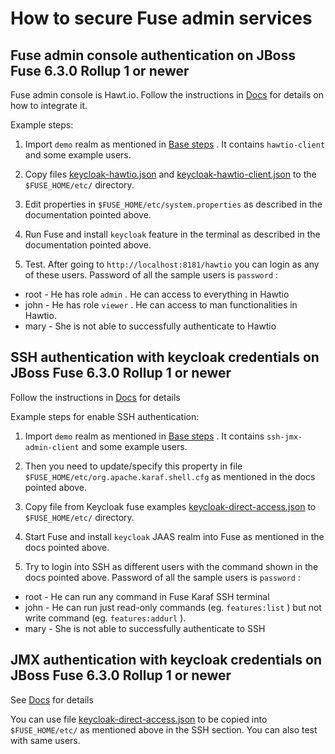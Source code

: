 How to secure Fuse admin services
=================================

Fuse admin console authentication on JBoss Fuse 6.3.0 Rollup 1 or newer
---------------------------------
Fuse admin console is Hawt.io. Follow the instructions in [Docs](https://keycloak.gitbooks.io/securing-client-applications-guide/content/v/latest/topics/oidc/java/fuse/hawtio.html) for details on how to integrate it.

Example steps:

1) Import `demo` realm as mentioned in [Base steps](../README.md#base-steps) . It contains `hawtio-client` and some example users.

2) Copy files [keycloak-hawtio.json](keycloak-hawtio.json) and [keycloak-hawtio-client.json](keycloak-hawtio-client.json) to the `$FUSE_HOME/etc/` directory.

3) Edit properties in `$FUSE_HOME/etc/system.properties` as described in the documentation pointed above.

3) Run Fuse and install `keycloak` feature in the terminal as described in the documentation pointed above.

4) Test. After going to `http://localhost:8181/hawtio`  you can login as any of these users. Password of all the sample users is `password` :
* root - He has role `admin` . He can access to everything in Hawtio
* john - He has role `viewer` . He can access to man functionalities in Hawtio.
* mary - She is not able to successfully authenticate to Hawtio


SSH authentication with keycloak credentials on JBoss Fuse 6.3.0 Rollup 1 or newer
-----------------------------------------------------------------------

Follow the instructions in [Docs](https://keycloak.gitbooks.io/securing-client-applications-guide/content/v/latest/topics/oidc/java/fuse/fuse-admin.html) for details
  
Example steps for enable SSH authentication:

1) Import `demo` realm as mentioned in [Base steps](../README.md#base-steps) . It contains `ssh-jmx-admin-client` and some example users.

2) Then you need to update/specify this property in file `$FUSE_HOME/etc/org.apache.karaf.shell.cfg` as mentioned in the docs pointed above.

3) Copy file from Keycloak fuse examples [keycloak-direct-access.json](keycloak-direct-access.json) to `$FUSE_HOME/etc/` directory.
 
4) Start Fuse and install `keycloak` JAAS realm into Fuse as mentioned in the docs pointed above.

5) Try to login into SSH as different users with the command shown in the docs pointed above. Password of all the sample users is `password` :
* root - He can run any command in Fuse Karaf SSH terminal
* john - He can run just read-only commands (eg. `features:list` ) but not write command (eg. `features:addurl` ).
* mary - She is not able to successfully authenticate to SSH
 

JMX authentication with keycloak credentials on JBoss Fuse 6.3.0 Rollup 1 or newer
-----------------------------------------------------------------------

See [Docs](https://keycloak.gitbooks.io/securing-client-applications-guide/content/v/latest/topics/oidc/java/fuse/fuse-admin.html) for details
 
You can use file [keycloak-direct-access.json](keycloak-direct-access.json) to be copied into `$FUSE_HOME/etc/` as mentioned above in the SSH section. You can 
also test with same users.
